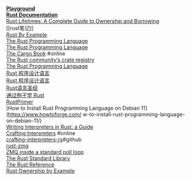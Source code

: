 [**Playground**](https://play.rust-lang.org/)  
[**Rust Documentation**](https://doc.rust-lang.org/stable/)  
[Rust Lifetimes: A Complete Guide to Ownership and Borrowing](https://earthly.dev/blog/rust-lifetimes-ownership-burrowing/)  
[[rust笔记]]  
[Rust By Example](https://doc.rust-lang.org/stable/rust-by-example/)  
[The Rust Programming Language](https://doc.rust-lang.org/book/title-page.html)  
[The Rust Programming Language](https://doc.rust-lang.org/stable/book/title-page.html)  
[The Cargo Book](https://doc.rust-lang.org/stable/cargo/) #online  
[The Rust community’s crate registry](https://crates.io/)  
[The Rust Programming Language](https://doc.rust-lang.org/stable/book/)  
[Rust 程序设计语言](https://rustwiki.org/zh-CN/book/title-page.html)  
[Rust 程序设计语言](https://kaisery.github.io/trpl-zh-cn/title-page.html)  
[Rust语言圣经](https://course.rs/about-book.html)  
[通过例子学 Rust](https://www.rustwiki.org.cn/zh-CN/rust-by-example/)  
[RustPrimer](https://rustcc.gitbooks.io/rustprimer/content/)  
[How to Install Rust Programming Language on Debian 11](https://www.howtoforge.com/  w-to-install-rust-programming-language-on-debian-11/)  
[Writing Interpreters in Rust: a Guide](https://rust-hosted-langs.github.io/book/)  
[Crafting Interpreters](https://craftinginterpreters.com/contents.html) #online  
[crafting-interpreters-rs](https://github.com/tdp2110/crafting-interpreters-rs)#github  
[rust-zmq](https://github.com/erickt/rust-zmq)  
[ZMQ inside a standard poll loop](https://blog.louiz.org/zmq)  
[The Rust Standard Library](https://doc.rust-lang.org/std/#primitives)  
[The Rust Reference](https://doc.rust-lang.org/stable/reference/)    
[Rust Ownership by Example](https://depth-first.com/articles/2020/01/27/rust-ownership-by-example/)  